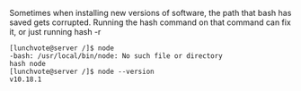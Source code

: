 
Sometimes when installing new versions of software, the path that bash has saved gets corrupted. Running the hash command on that command can fix it, or just running hash -r


```
[lunchvote@server /]$ node
-bash: /usr/local/bin/node: No such file or directory
hash node
[lunchvote@server /]$ node --version
v10.18.1
```